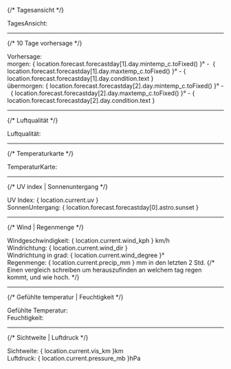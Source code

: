 {/* Tagesansicht */}
<p>
    TagesAnsicht:
    
</p>
<hr />
{/* 10 Tage vorhersage */}
<p>
    Vorhersage: <br />
    morgen:
    { location.forecast.forecastday[1].day.mintemp_c.toFixed() }° -&nbsp;
    { location.forecast.forecastday[1].day.maxtemp_c.toFixed() }° -
    { location.forecast.forecastday[1].day.condition.text }
    <img src={ location.forecast.forecastday[1].day.condition.icon } alt="" />
    <br />
    übermorgen:
    { location.forecast.forecastday[2].day.mintemp_c.toFixed() }° -&nbsp;
    { location.forecast.forecastday[2].day.maxtemp_c.toFixed() }° -
    { location.forecast.forecastday[2].day.condition.text }
    <img src={ location.forecast.forecastday[2].day.condition.icon } alt="" />
    <br />
</p>
<hr />
{/* Luftqualität */}
<p>
    Luftqualität: 
</p>
<hr />
{/* Temperaturkarte */}
<p>
    TemperaturKarte:
</p>
<hr />
{/* UV index | Sonnenuntergang */}
<p>
    UV Index: { location.current.uv }
    <br />
    SonnenUntergang: { location.forecast.forecastday[0].astro.sunset }
</p>
<hr />
{/* Wind | Regenmenge */}
<p>
    Windgeschwindigkeit: { location.current.wind_kph } km/h <br />
    Windrichtung: { location.current.wind_dir } <br />
    Windrichtung in grad: { location.current.wind_degree }° <br /> 
    Regenmenge: { location.current.precip_mm } mm in den letzten 2 Std.
    {/* Einen vergleich schreiben um herauszufinden an welchem tag regen kommt, und wie hoch. */}
</p>
<hr />
{/* Gefühlte temperatur | Feuchtigkeit */}
<p>
    Gefühlte Temperatur:  <br />
    Feuchtigkeit: 
</p>
<hr />
{/* Sichtweite | Luftdruck */}
<p>
    Sichtweite: { location.current.vis_km }km <br />
    Luftdruck: { location.current.pressure_mb }hPa
</p>